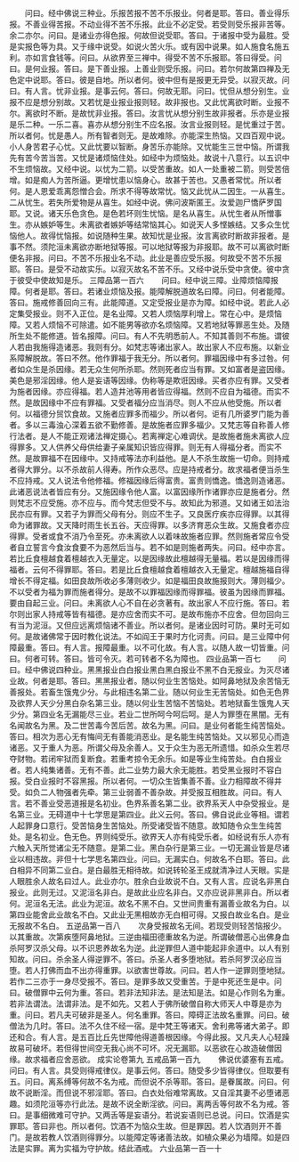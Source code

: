 <!-- { "loadSidebar": true } -->
　　问曰。经中佛说三种业。乐报苦报不苦不乐报业。何者是耶。答曰。善业得乐报。不善业得苦报。不动业得不苦不乐报。此业不必定受。若受则受乐报非苦等。余二亦尔。问曰。是诸业亦得色报。何故但说受耶。答曰。于诸报中受为最胜。受是实报色等为具。又于缘中说受。如说火苦火乐。或有因中说果。如人施食名施五利。亦如言食钱等。问曰。从欲界至三禅中。得受不苦不乐报耶。答曰得受。问曰。是何业报。答曰。是下善业报。上善业则受乐报。问曰。若尔何故第四禅及无色定中说耶。答曰。彼是自地。所以者何。彼中但有是报更无异受。以寂灭故。问曰。有人言。忧非业报。是事云何。答曰。何故无耶。问曰。忧但从想分别生。业报不应是想分别故。又若忧是业报业报则轻。故非报也。又此忧离欲时断。业报不尔。离欲时不断。是故忧非业报。答曰。汝言忧从想分别生故非报者。乐亦是业报是乐二种。一乐二喜。喜亦从想分别生不应名报。汝言业报则轻。是忧重过于苦。所以者何。忧是愚人。所有智者则无。是故难除。亦能深生热恼。又四百观中说。小人身苦君子心忧。又此忧要以智断。身苦乐亦能除。又忧能生三世中恼。所谓我先有苦今苦当苦。又忧是诸烦恼住处。如经中为烦恼处。故说十八意行。以五识中不生烦恼故。又经中说。以忧为二箭。以受苦重故。如人一处重被二箭。则受苦倍增。如是痴人为苦所逼。更增忧患以恼身心。故甚于苦也。又愚者常忧。所以者何。是人恩爱乖离怨憎合会。所求不得等故常忧。恼又此忧从二因生。一从喜生。二从忧生。若失所爱物是从喜生。如经中说。佛问波斯匿王。汝爱迦尸憍萨罗国耶。又说。诸天乐色贪色。是色若坏则生忧恼。是名从喜生。从忧生者从所憎事生。亦从嫉妒等生。未离欲者嫉妒等结常恼其心。如说天人多悭嫉结。又多众生忧恼他人。故得忧恼报。如说随种生果。故知忧是业报。汝言离欲时断故非报者。是事不然。须陀洹未离欲亦断地狱等报。可以地狱等报为非报耶。故不可以离欲时断便名非报。问曰。不苦不乐报业名不动。此业是善应受乐报。何故受不苦不乐报耶。答曰。是受不动故实乐。以寂灭故名不苦不乐。又经中说乐受中贪使。彼中贪于彼受中使故知是乐。
三障品第一百六
　　问曰。经中说三障。业障烦恼障报障。何者是耶。答曰。若诸业烦恼及报。能障解脱道故名曰障。问曰。何者能障。答曰。施戒修善回向三有。此能障道。又定受报业是亦为障。如经中说。若此人必定集受报业。则不入正位。是名业障。又若人烦恼厚利增上。常在心中。是烦恼障。又若人烦恼不可除遣。如不能男等欲亦名烦恼障。又若地狱等罪恶生处。及随所生处不能修道。皆名报障。问曰。有人不先明悉前人。不知其善则不布施。谓彼人若由我施得造诸恶。我则有分。如梵志等诸出家人。故出家人不应布施。以新业系障解脱故。答曰不然。他作罪福于我无分。所以者何。罪福因缘中有多过咎。何者如众生是杀因缘。若无众生何所杀耶。然则死者应当有罪。又如富者是盗因缘。美色是邪淫因缘。他人是妄语等因缘。伪称等是欺诳因缘。买者亦应有罪。又受者为施者因缘。亦应得福。若人造井池等用者皆应得福。然则不应自为福德。而实不然。是故因缘中不应有罪福。又受者福分应当消尽。则人不应从他受施。所以者何。以福德分贸饮食故。又施者应罪多而福少。所以者何。讵有几所婆罗门能为善者。多以三毒浊心深着五欲不勤修善。是故施者应罪多福少。又梵志等自称善人修行法者。是人不能正观诸法禅定摄心。若离禅定心难调伏。是故施者施未离欲人应得罪多。又人供养父母供给妻子亲属知识皆应得罪。则无有人得福分者。而实不然。是故罪福不在因缘中。又持戒等法亦利益他。是人不杀生故施一切命。则持戒者得大罪分。以不杀故前人得寿。所作众恶尽。应是持戒者分。故求福者便当杀生不应持戒。又人说法令他修福。修福因缘后得富贵。富贵则憍逸。憍逸则造诸恶。此诸恶说法者皆应有分。又施因缘令他人富。以富因缘所作诸罪亦应是施者分。然则梵志不应受施。亦不应与。而今梵志但受不与。故知此为邪道。又如诸王如法治民亦应有罪。又若子为罪而父母有分。则应不生子。又良医疗疾亦应得罪。以其得命为诸罪故。又天降时雨生长五谷。天应得罪。以多济育恶众生故。又施食者亦应得罪。受者或食不消乃令至死。亦未离欲人以着味故施者应罪。然则施者常应令受者自立誓言今食汝食要不为恶然后当与。若不如是则施者两失。问曰。经中亦言。若比丘食檀越食着檀越衣入无量定。以是因缘故此檀越得无量福。若以是因缘而得福者。云何不得罪耶。答曰。若是比丘食檀越食着檀越衣入无量定。檀越施福自得增长不得定福。如田良故所收必多薄则收少。如是福田良故施报则大。薄则福少。不以受者为福为罪而施者得分。是故不以罪福因缘而得罪福。彼虽为因缘而罪福。要由自起三业。问曰。未离欲人心不自在必贪著有。故出家人不应行施。答曰。若尔则出家人持戒等皆有福德。是亦应舍而实不可。是故布施亦不应舍。但勿回向三有当为泥洹。又但应远离烦恼诸不善业。所以者何。是诸业因时可防。果时无可如何。是故诸佛常于因时教化说法。不如阎王于果时方化诃责。问曰。是三业障中何障最重。答曰。有人言。报障最重。以不可化故。有人言。以随人故一切皆重。问曰。何者可转。答曰。皆可令灭。若可转者不名为障也。
四业品第一百七
　　问曰。经中佛说四种业。黑黑报业白白报业黑白黑白报业不黑不白无报业。为灭尽诸业故。何者是耶。答曰。黑黑报业者。随以何业生苦恼处。如阿鼻地狱及余苦恼无善报处。若畜生饿鬼少分。与此相违名第二业。随以何业生无苦恼处。如色无色界及欲界人天少分黑白杂名第三业。随以何业生苦恼不苦恼处。若地狱畜生饿鬼人天少分。第四业名无漏能尽三业。若业二世所呵今呵后呵。是人为罪堕在黑闇。无有名闻故名为黑。及二世苦毒今苦后苦。故名为黑。问曰。是业何者能生纯苦恼处。答曰。相次为恶心无有悔间无有善能消恶业。是名能生纯苦恼处。又以邪见心而造诸恶。又于重人为恶。所谓父母及余善人。又于众生为恶无所遗惜。如杀众生若尽夺财物。若闭牢狱而复断食。若重考掠令无余乐。如是等业生纯苦处。白白报业者。若人纯集诸善。无有不善。此二业势力最大余无能胜。若受黑业报时不容白报。受白业报时不容黑报。所以者何。一切众生皆集善不善。业力相障故不得并受。如负二人物强者先牵。第三业弱善不善杂故。并受报互相胜故。问曰。有人言。若不善业受恶道报是名初业。色界系善名第二业。欲界系天人中杂受报业。是名第三业。无碍道中十七学思是第四业。此义云何。答曰。佛自说此业等相。谓若人起罪身口意行。受苦恼身生苦恼处。所受诸受皆不随意。故知随令众生生纯苦处。是名初业。色无色。界则纯受乐。欲界天人亦有纯受乐者。如经说有乐人亦有六触入天所觉诸尘无不随意。是第二业。黑白杂行是第三业。一切无漏业皆是尽诸业以相违故。非但十七学思名第四业。问曰。无漏实白。何故名不白耶。答曰。此白相异不同第二业白。是白最胜无相待故。如说转轮圣王成就清净过人天眼。实是人眼胜余人故名曰过人。此业亦尔。胜余白业故说不白。又有人言。应说名非黑白报业。此则无过。又泥洹名非白。是故此业应名非白。又亦应说非黑非白。所以者何。泥洹名无法。此业为泥洹。故名不黑不白。又世间贵重有漏善业故名为白。以第四业能舍此业故名不白。又此业无黑相故亦无白相可得。又报白故业名白。是业无报故不名白。
五逆品第一百八
　　次身受报故名无间。若现受则轻苦恼报少。以其重故。次第疾堕阿鼻地狱。三逆由福田德重故名为逆。所谓破僧恶心出佛身血杀阿罗汉杀父母。以不识恩养故名为逆。此逆罪但人道中能起非余道中。以人有别知故。问曰。杀余圣人得逆罪不。答曰。杀圣人者多堕地狱。若杀阿罗汉必应当堕。若人打佛而血不出亦得重罪。以欲害世尊故。问曰。若人作一逆罪则堕地狱。若作二三亦于一身尽受报不。答曰。是罪多故又受重苦。于是中死还生是中。问曰。破僧罪中云何为重。答曰。若非法知非法。是法知是法。如是心作则名为重。若非法谓法。法谓非法。是不如先。又若人于佛所破僧自称大师天人中尊是亦为重。问曰。若凡夫可破非是圣人。何名重罪。答曰。障碍正法故名重罪。问曰。破僧法为几时。答曰。法不久住不经一宿。是中梵王等诸天。舍利弗等诸大弟子。即还和合。有人言。是五百比丘先世障他得道善根因缘。今得此报。又凡夫人心轻躁故易可破坏。若但得世间空无我心尚不可坏。况无漏耶。以恶欲在心故造破僧因缘。故求福者应舍恶欲。
成实论卷第九
五戒品第一百九
　　佛说优婆塞有五戒。问曰。有人言。具受则得戒律仪。是事云何。答曰。随受多少皆得律仪。但取要有五。问曰。离系缚等何故不名为戒。而但说不杀等耶。答曰。是眷属故。问曰。何故不说断淫。而但说不邪淫耶。答曰。白衣处俗难常离故。又自淫其妻不必堕诸恶趣。如须陀洹等亦行此法。是故不说全断淫欲。问曰。离两舌等何故不名为戒。答曰。是事细微难可守护。又两舌等是妄语分。若说妄语则已总说。问曰。饮酒是实罪耶。答曰非也。所以者何。饮酒不为恼众生故。但是罪因。若人饮酒则开不善门。是故若教人饮酒则得罪分。以能障定等诸善法故。如植众果必为墙障。如是四法是实罪。离为实福为守护故。结此酒戒。
六业品第一百一十
